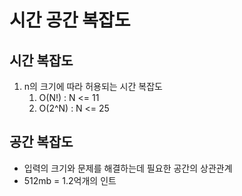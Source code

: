 # 시간 공간 복잡도

## 시간 복잡도
1. n의 크기에 따라 허용되는 시간 복잡도
    1. O(N!) : N <= 11
    2. O(2^N) : N <= 25


## 공간 복잡도
* 입력의 크기와 문제를 해결하는데 필요한 공간의 상관관계
* 512mb = 1.2억개의 인트


